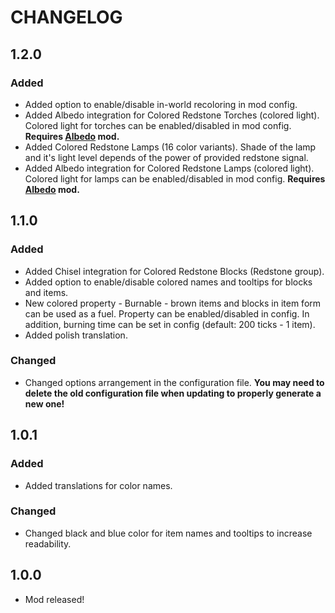 # CHANGELOG
## 1.2.0
### Added
- Added option to enable/disable in-world recoloring in mod config.
- Added Albedo integration for Colored Redstone Torches (colored light). Colored light for torches can be enabled/disabled in mod config. **Requires [Albedo](https://minecraft.curseforge.com/projects/albedo) mod.**
- Added Colored Redstone Lamps (16 color variants). Shade of the lamp and it's light level depends of the power of provided redstone signal.
- Added Albedo integration for Colored Redstone Lamps (colored light). Colored light for lamps can be enabled/disabled in mod config. **Requires [Albedo](https://minecraft.curseforge.com/projects/albedo) mod.**
## 1.1.0
### Added
- Added Chisel integration for Colored Redstone Blocks (Redstone group).
- Added option to enable/disable colored names and tooltips for blocks and items.
- New colored property - Burnable - brown items and blocks in item form can be used as a fuel. Property can be enabled/disabled in config. In addition, burning time can be set in config (default: 200 ticks - 1 item).
- Added polish translation.
### Changed
- Changed options arrangement in the configuration file. **You may need to delete the old configuration file when updating to properly generate a new one!**
## 1.0.1
### Added
- Added translations for color names.
### Changed
- Changed black and blue color for item names and tooltips to increase readability.
## 1.0.0
- Mod released!